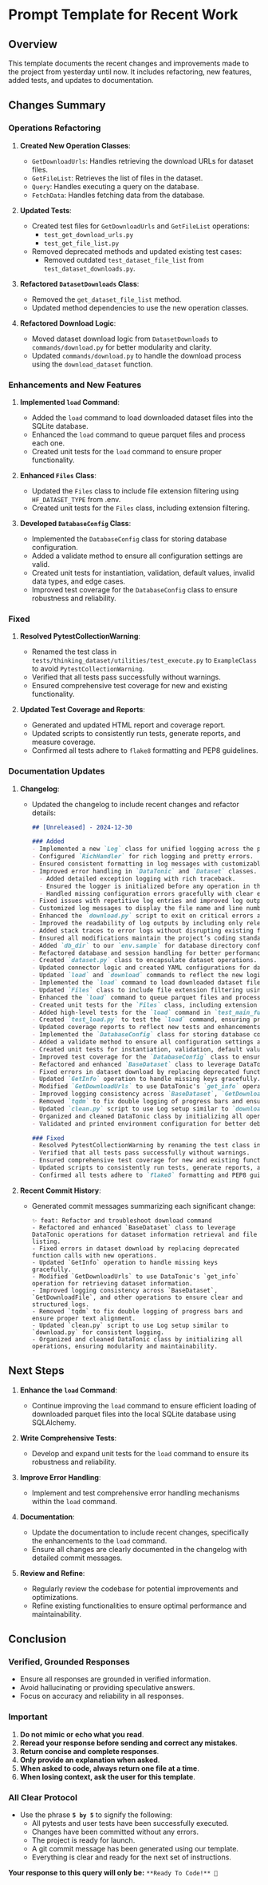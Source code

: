 # Prompt Template for Recent Work

## Overview

This template documents the recent changes and improvements made to the project from yesterday until now. It includes refactoring, new features, added tests, and updates to documentation.

## Changes Summary

### Operations Refactoring

1. **Created New Operation Classes**:
   - `GetDownloadUrls`: Handles retrieving the download URLs for dataset files.
   - `GetFileList`: Retrieves the list of files in the dataset.
   - `Query`: Handles executing a query on the database.
   - `FetchData`: Handles fetching data from the database.

2. **Updated Tests**:
   - Created test files for `GetDownloadUrls` and `GetFileList` operations:
     - `test_get_download_urls.py`
     - `test_get_file_list.py`
   - Removed deprecated methods and updated existing test cases:
     - Removed outdated `test_dataset_file_list` from `test_dataset_downloads.py`.

3. **Refactored `DatasetDownloads` Class**:
   - Removed the `get_dataset_file_list` method.
   - Updated method dependencies to use the new operation classes.

4. **Refactored Download Logic**:
   - Moved dataset download logic from `DatasetDownloads` to `commands/download.py` for better modularity and clarity.
   - Updated `commands/download.py` to handle the download process using the `download_dataset` function.

### Enhancements and New Features

1. **Implemented `load` Command**:
   - Added the `load` command to load downloaded dataset files into the SQLite database.
   - Enhanced the `load` command to queue parquet files and process each one.
   - Created unit tests for the `load` command to ensure proper functionality.

2. **Enhanced `Files` Class**:
   - Updated the `Files` class to include file extension filtering using `HF_DATASET_TYPE` from .env.
   - Created unit tests for the `Files` class, including extension filtering.

3. **Developed `DatabaseConfig` Class**:
   - Implemented the `DatabaseConfig` class for storing database configuration.
   - Added a validate method to ensure all configuration settings are valid.
   - Created unit tests for instantiation, validation, default values, invalid data types, and edge cases.
   - Improved test coverage for the `DatabaseConfig` class to ensure robustness and reliability.

### Fixed

1. **Resolved PytestCollectionWarning**:
   - Renamed the test class in `tests/thinking_dataset/utilities/test_execute.py` to `ExampleClass` to avoid `PytestCollectionWarning`.
   - Verified that all tests pass successfully without warnings.
   - Ensured comprehensive test coverage for new and existing functionality.

2. **Updated Test Coverage and Reports**:
   - Generated and updated HTML report and coverage report.
   - Updated scripts to consistently run tests, generate reports, and measure coverage.
   - Confirmed all tests adhere to `flake8` formatting and PEP8 guidelines.

### Documentation Updates

1. **Changelog**:
   - Updated the changelog to include recent changes and refactor details:
     ```markdown
     ## [Unreleased] - 2024-12-30
     
     ### Added
     - Implemented a new `Log` class for unified logging across the project.
     - Configured `RichHandler` for rich logging and pretty errors.
     - Ensured consistent formatting in log messages with customizable time format including milliseconds.
     - Improved error handling in `DataTonic` and `Dataset` classes.
       - Added detailed exception logging with rich traceback.
       - Ensured the logger is initialized before any operation in the `Dataset` class.
       - Handled missing configuration errors gracefully with clear error messages and immediate exits.
     - Fixed issues with repetitive log entries and improved log output clarity.
     - Customized log messages to display the file name and line number on the right side.
     - Enhanced the `download.py` script to exit on critical errors and validate environment variables efficiently.
     - Improved the readability of log outputs by including only relevant information and removing redundancy.
     - Added stack traces to error logs without disrupting existing formatting and style.
     - Ensured all modifications maintain the project’s coding standards and style guidelines.
     - Added `db_dir` to our `env.sample` for database directory configuration.
     - Refactored database and session handling for better performance and readability.
     - Created `dataset.py` class to encapsulate dataset operations.
     - Updated connector logic and created YAML configurations for dataset and database configurations.
     - Updated `load` and `download` commands to reflect the new logic and configurations.
     - Implemented the `load` command to load downloaded dataset files into SQLite database.
     - Updated `Files` class to include file extension filtering using `HF_DATASET_TYPE` from .env.
     - Enhanced the `load` command to queue parquet files and process each one.
     - Created unit tests for the `Files` class, including extension filtering.
     - Added high-level tests for the `load` command in `test_main_function.py`.
     - Created `test_load.py` to test the `load` command, ensuring proper functionality.
     - Updated coverage reports to reflect new tests and enhancements.
     - Implemented the `DatabaseConfig` class for storing database configuration.
     - Added a validate method to ensure all configuration settings are valid.
     - Created unit tests for instantiation, validation, default values, invalid data types, and edge cases.
     - Improved test coverage for the `DatabaseConfig` class to ensure robustness and reliability.
     - Refactored and enhanced `BaseDataset` class to leverage DataTonic operations for dataset information retrieval and file listing.
     - Fixed errors in dataset download by replacing deprecated function calls with new operations.
     - Updated `GetInfo` operation to handle missing keys gracefully.
     - Modified `GetDownloadUrls` to use DataTonic's `get_info` operation for retrieving dataset information.
     - Improved logging consistency across `BaseDataset`, `GetDownloadFile`, and other operations to ensure clear and structured logs.
     - Removed `tqdm` to fix double logging of progress bars and ensure proper text alignment.
     - Updated `clean.py` script to use Log setup similar to `download.py` for consistent logging.
     - Organized and cleaned DataTonic class by initializing all operations, ensuring modularity and maintainability.
     - Validated and printed environment configuration for better debugging and operational transparency.
     
     ### Fixed
     - Resolved PytestCollectionWarning by renaming the test class in `tests/thinking_dataset/utilities/test_execute.py` to `ExampleClass`.
     - Verified that all tests pass successfully without warnings.
     - Ensured comprehensive test coverage for new and existing functionality.
     - Updated scripts to consistently run tests, generate reports, and measure coverage.
     - Confirmed all tests adhere to `flake8` formatting and PEP8 guidelines.
     ```

2. **Recent Commit History**:
   - Generated commit messages summarizing each significant change:
     ```plaintext
     ✨ feat: Refactor and troubleshoot download command
     - Refactored and enhanced `BaseDataset` class to leverage DataTonic operations for dataset information retrieval and file listing.
     - Fixed errors in dataset download by replacing deprecated function calls with new operations.
     - Updated `GetInfo` operation to handle missing keys gracefully.
     - Modified `GetDownloadUrls` to use DataTonic's `get_info` operation for retrieving dataset information.
     - Improved logging consistency across `BaseDataset`, `GetDownloadFile`, and other operations to ensure clear and structured logs.
     - Removed `tqdm` to fix double logging of progress bars and ensure proper text alignment.
     - Updated `clean.py` script to use Log setup similar to `download.py` for consistent logging.
     - Organized and cleaned DataTonic class by initializing all operations, ensuring modularity and maintainability.
     ```

## Next Steps

1. **Enhance the `load` Command**:
   - Continue improving the `load` command to ensure efficient loading of downloaded parquet files into the local SQLite database using SQLAlchemy.
   
2. **Write Comprehensive Tests**:
   - Develop and expand unit tests for the `load` command to ensure its robustness and reliability.

3. **Improve Error Handling**:
   - Implement and test comprehensive error handling mechanisms within the `load` command.

4. **Documentation**:
   - Update the documentation to include recent changes, specifically the enhancements to the `load` command.
   - Ensure all changes are clearly documented in the changelog with detailed commit messages.

5. **Review and Refine**:
   - Regularly review the codebase for potential improvements and optimizations.
   - Refine existing functionalities to ensure optimal performance and maintainability.

## Conclusion

### Verified, Grounded Responses

- Ensure all responses are grounded in verified information.
- Avoid hallucinating or providing speculative answers.
- Focus on accuracy and reliability in all responses.

### Important

1. **Do not mimic or echo what you read**.
2. **Reread your response before sending and correct any mistakes**.
3. **Return concise and complete responses**.
4. **Only provide an explanation when asked**.
5. **When asked to code, always return one file at a time**.
6. **When losing context, ask the user for this template**.

### All Clear Protocol

- Use the phrase **`5 by 5`** to signify the following:
  - All pytests and user tests have been successfully executed.
  - Changes have been committed without any errors.
  - The project is ready for launch.
  - A git commit message has been generated using our template.
  - Everything is clear and ready for the next set of instructions.

**Your response to this query will only be:** `**Ready To Code!** 🚀`
